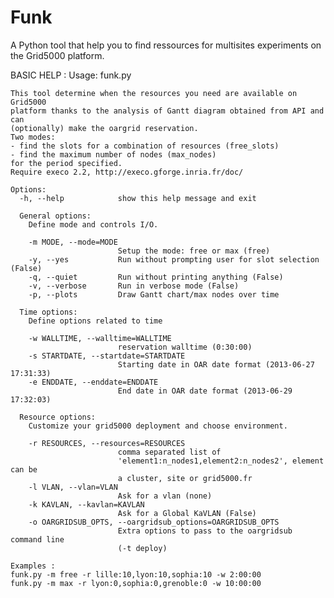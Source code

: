 Funk
====

A Python tool that help you to find ressources for multisites experiments on the Grid5000 platform.

BASIC HELP :
    Usage: funk.py

    This tool determine when the resources you need are available on Grid5000
    platform thanks to the analysis of Gantt diagram obtained from API and can
    (optionally) make the oargrid reservation.
    Two modes:
    - find the slots for a combination of resources (free_slots)
    - find the maximum number of nodes (max_nodes)
    for the period specified.
    Require execo 2.2, http://execo.gforge.inria.fr/doc/
    
    Options:
      -h, --help            show this help message and exit
    
      General options:
        Define mode and controls I/O.
    
        -m MODE, --mode=MODE
                            Setup the mode: free or max (free)
        -y, --yes           Run without prompting user for slot selection (False)
        -q, --quiet         Run without printing anything (False)
        -v, --verbose       Run in verbose mode (False)
        -p, --plots         Draw Gantt chart/max nodes over time
    
      Time options:
        Define options related to time
    
        -w WALLTIME, --walltime=WALLTIME
                            reservation walltime (0:30:00)
        -s STARTDATE, --startdate=STARTDATE
                            Starting date in OAR date format (2013-06-27 17:31:33)
        -e ENDDATE, --enddate=ENDDATE
                            End date in OAR date format (2013-06-29 17:32:03)
    
      Resource options:
        Customize your grid5000 deployment and choose environment.
    
        -r RESOURCES, --resources=RESOURCES
                            comma separated list of
                            'element1:n_nodes1,element2:n_nodes2', element can be
                            a cluster, site or grid5000.fr
        -l VLAN, --vlan=VLAN
                            Ask for a vlan (none)
        -k KAVLAN, --kavlan=KAVLAN
                            Ask for a Global KaVLAN (False)
        -o OARGRIDSUB_OPTS, --oargridsub_options=OARGRIDSUB_OPTS
                            Extra options to pass to the oargridsub command line
                            (-t deploy)
    
    Examples :
    funk.py -m free -r lille:10,lyon:10,sophia:10 -w 2:00:00
    funk.py -m max -r lyon:0,sophia:0,grenoble:0 -w 10:00:00
